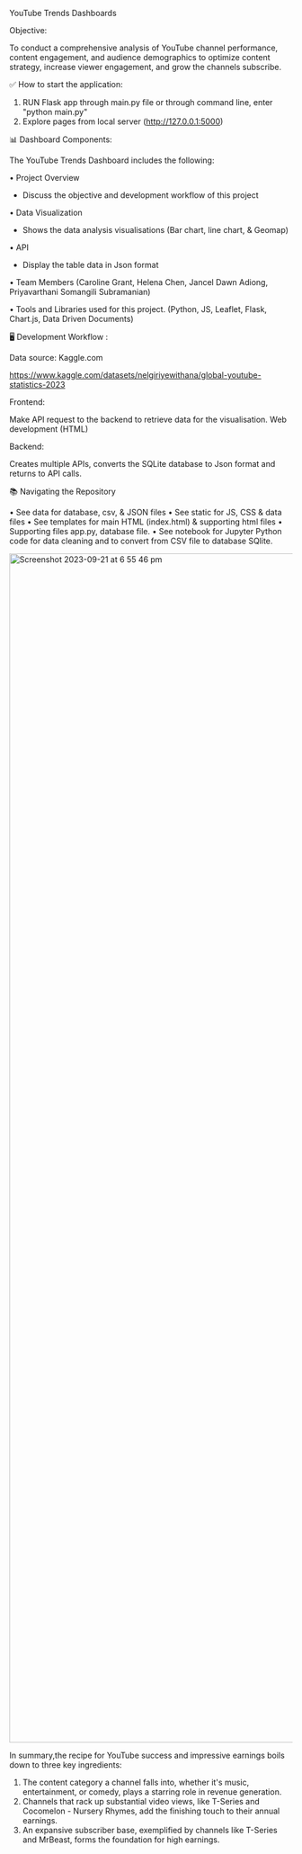 YouTube Trends Dashboards

Objective: 

To conduct a comprehensive analysis of YouTube channel performance, content engagement, and audience demographics to optimize content strategy, increase viewer engagement, and grow the channels subscribe.

✅ How to start the application:

1.	RUN Flask app through main.py file or through command line, enter "python main.py"
2.	Explore pages from local server (http://127.0.0.1:5000)

📊 Dashboard Components:

The YouTube Trends Dashboard includes the following:

•	Project Overview

- Discuss the objective and development workflow of this project

•	Data Visualization

- Shows the data analysis visualisations (Bar chart, line chart, & Geomap)

•	API 

- Display the  table data in Json format

•	Team Members 
    (Caroline Grant, Helena Chen, Jancel Dawn Adiong, Priyavarthani Somangili Subramanian)

•	Tools and Libraries used for this project.
    (Python, JS, Leaflet, Flask, Chart.js, Data Driven Documents)

🖥️ Development Workflow :

Data source: Kaggle.com 

https://www.kaggle.com/datasets/nelgiriyewithana/global-youtube-statistics-2023

Frontend: 

Make API request to the backend to retrieve data for the visualisation. Web development (HTML)

Backend: 

Creates multiple APIs, converts the SQLite database to Json format and returns to API calls. 


📚 Navigating the Repository

•	See data for database, csv, & JSON files
•	See static for JS, CSS &  data files
•	See templates for main HTML (index.html) & supporting html files
•	Supporting files app.py, database file.
•	See notebook for Jupyter Python code for data cleaning and to convert from CSV file to database SQlite.  

<img width="2115" alt="Screenshot 2023-09-21 at 6 55 46 pm" src="https://github.com/SS-Priya/YouTube-Trends-Dashboard/assets/134599676/e1f2640d-9b31-411a-82e2-220eb0e2015f">

In summary,the recipe for YouTube success and impressive earnings boils down to three key ingredients:
1.	The content category a channel falls into, whether it's music, entertainment, or comedy, plays a starring role in revenue generation.
2.	Channels that rack up substantial video views, like T-Series and Cocomelon - Nursery Rhymes, add the finishing touch to their annual earnings.
3.	An expansive subscriber base, exemplified by channels like T-Series and MrBeast, forms the foundation for high earnings.


